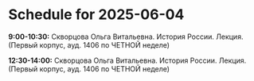 # Schedule for 2025-06-04

**9:00-10:30:** Скворцова Ольга Витальевна. История России. Лекция. (Первый корпус, ауд. 1406 по ЧЕТНОЙ неделе)

**12:30-14:00:** Скворцова Ольга Витальевна. История России. Лекция. (Первый корпус, ауд. 1406 по ЧЕТНОЙ неделе)

